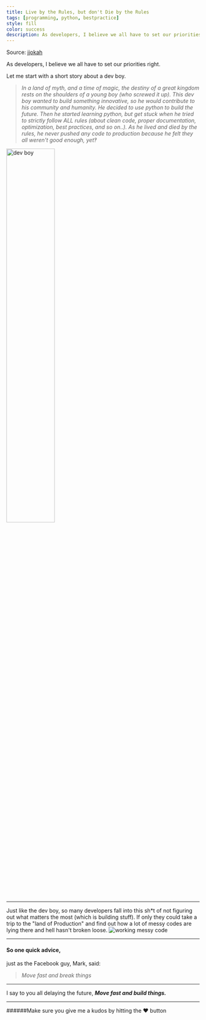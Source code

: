 ```yaml
---
title: Live by the Rules, but don't Die by the Rules
tags: [programming, python, bestpractice]
style: fill
color: success
description: As developers, I believe we all have to set our priorities right.
---
```


Source: [jjokah](https://dev.to/jjokah/live-by-the-rules-but-don-t-die-by-the-rules-477b)


As developers, I believe we all have to set our priorities right.

Let me start with a short story about a dev boy.
> _In a land of myth, and a time of magic, the destiny of a great kingdom rests on the shoulders of a young boy (who screwed it up).
This dev boy wanted to build something innovative, so he would contribute to his community and humanity.
He decided to use python to build the future. Then he started learning python, but get stuck when he tried to strictly follow ALL rules (about clean code, proper documentation, optimization, best practices, and so on..). As he lived and died by the rules, he never pushed any code to production because he felt they all weren't good enough, yet‽_


<img src="https://dev-to-uploads.s3.amazonaws.com/i/yj0koio6kosm84lhvbb9.jpg" alt="dev boy" width="50%"/>

---

Just like the dev boy, so many developers fall into this sh*t of not figuring out what matters the most (which is building stuff). If only they could take a trip to the "land of Production" and find out how a lot of messy codes are lying there and hell hasn't broken loose.
![working messy code](https://dev-to-uploads.s3.amazonaws.com/i/6v5kg1pifytk0o4zosue.jpeg)

---

#### So one quick advice,
just as the Facebook guy, Mark, said:
> _Move fast and break things_

---
I say to you all delaying the future,
 ___Move fast and build things.___

---
######Make sure you give me a kudos by hitting the ❤️ button